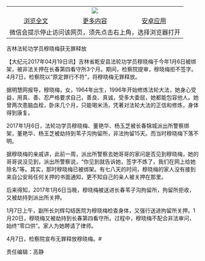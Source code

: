 

<table>
  <tr>
    <td align="center" colspan="3">
      <a href="https://github.com/ogate/ogate/blob/master/README.md"><img src="https://cloud.githubusercontent.com/assets/11880933/13434984/f430fae2-e012-11e5-814f-c2df1e82b247.jpg"/></a>
    </td>
  </tr>
  <tr>
    <td align="center">
      <a href="https://s3.ap-south-1.amazonaws.com/ogatem/oGate.htm?c817956&from=oNote">浏览全文</a>
    </td>
    <td align="center">
      <a href="https://s3.ap-south-1.amazonaws.com/ogatem/oGate.htm?from=oNote">更多内容</a>
    </td>
    <td align="center">
      <a href="https://raw.githubusercontent.com/ogate/up/master/ogate.apk">安卓应用</a>
    </td>
  </tr>
  <tr>
    <td align="center" colspan="3">
      微信会提示停止访问该网页，须先点击右上角，选择浏览器打开
    </td>
  </tr>
</table>    



吉林法轮功学员穆晓梅获无罪释放






        

【大纪元2017年04月19日讯】吉林省乾安县法轮功学员穆晓梅于今年1月6日被绑架，被非法关押在长春第四看守所3个月。期间，检察院提审，穆晓梅拒不签字。4月7日，检察院以“原定罪行不符”，将穆晓梅无罪释放。


据明慧网报导，穆晓梅，女，1964年出生，1996年开始修炼法轮大法，她身心受益，用真、善、忍严格要求自己，善良、真诚，受多大委屈，她都能包容他人。她曾两次患脑血栓，卧床几个月，只能喝米汤，凭著对法轮大法的正信和修炼，身体得到康复。


2017年1月6日，法轮功学员穆晓梅、董艳华、杨玉芝被长春锦城派出所警察绑架，董艳华、杨玉芝被劫持到苇子沟拘留所，非法拘留15天。而当时穆晓梅下落不明。


据穆晓梅的亲戚讲，此前一周，派出所警察去她哥哥的家问是否见到穆晓梅，她的哥哥说没见到，派出所警察说，“你见到就告诉她，签字不炼了，我们在网上给她除名”等。其实，那时穆晓梅已被绑架。有七八天的时间，穆晓梅的家人没有接到来自公安局任何关押的书面通知，更不知自己的亲人被关押在那里。


后来得知，2017年1月6日当晚，穆晓梅被送进长春苇子沟拘留所，拘留所拒收，又被劫持到派出所关押。


1月7日上午，副所长刘辉勾结医院为穆晓梅检查身体，又强行送进拘留所关押。1月20日，穆晓梅又被劫持到长春第四看守所。过程中，穆晓梅不配合非法审问，始终“零口供”。家人为她聘请了律师。


4月7日，检察院宣布无罪释放穆晓梅。#


责任编辑：高静



